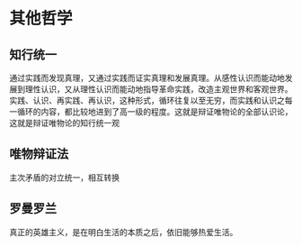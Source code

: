 # 其他哲学

## 知行统一

通过实践而发现真理，又通过实践而证实真理和发展真理。从感性认识而能动地发展到理性认识，又从理性认识而能动地指导革命实践，改造主观世界和客观世界。实践、认识、再实践、再认识，这种形式，循环往复以至无穷，而实践和认识之每一循环的内容，都比较地进到了高一级的程度。这就是辩证唯物论的全部认识论，这就是辩证唯物论的知行统一观



## 唯物辩证法

主次矛盾的对立统一，相互转换



## 罗曼罗兰

真正的英雄主义，是在明白生活的本质之后，依旧能够热爱生活。